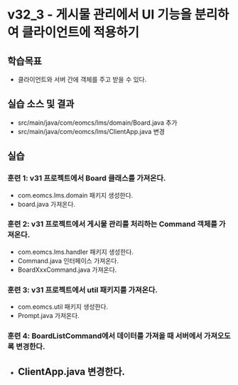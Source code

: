 # v32_3 - 게시물 관리에서 UI 기능을 분리하여 클라이언트에 적용하기

## 학습목표

- 클라이언트와 서버 간에 객체를 주고 받을 수 있다.

## 실습 소스 및 결과

- src/main/java/com/eomcs/lms/domain/Board.java 추가
- src/main/java/com/eomcs/lms/ClientApp.java 변경

## 실습  

### 훈련 1: v31 프로젝트에서 Board 클래스를 가져온다. 

- com.eomcs.lms.domain 패키지 생성한다.
- board.java 가져온다.

### 훈련 2: v31 프로젝트에서 게시물 관리를 처리하는 Command 객체를 가져온다.

- com.eomcs.lms.handler 패키지 생성한다.
- Command.java 인터페이스 가져온다.
- BoardXxxCommand.java 가져온다.

### 훈련 3: v31 프로젝트에서 util 패키지를 가져온다.

- com.eomcs.util 패키지 생성한다.
- Prompt.java 가져온다.

### 훈련 4: BoardListCommand에서 데이터를 가져올 때 서버에서 가져오도록 변경한다.

- ClientApp.java 변경한다.
  - 
























